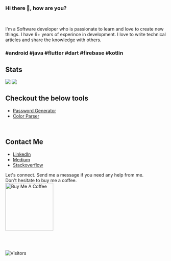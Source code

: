 ### Hi there 👋, how are you?
<br/>

I'm a Software developer who is passionate to learn and love to create new things. I have 6+ years of experince in development. I love to write technical articles and share the knowledge with others.
<br/>

### #android #java #flutter #dart #firebase #kotlin


## Stats
<img src="https://github-readme-stats.vercel.app/api?username=deepak786&count_private=true&theme=default&show_icons=true" /> 
<img src="https://github-readme-streak-stats.herokuapp.com/?user=deepak786"/>

## Checkout the below tools

- [Password Generator](https://deepak786.github.io/generate-password/#/)
- [Color Parser](https://deepak786.github.io/demo-color-parser/#/)

<br/>

## Contact Me
- [LinkedIn](https://www.linkedin.com/in/deepakdroid/)
- [Medium](https://deepakdroid.medium.com/)
- [Stackoverflow](https://stackoverflow.com/users/3452078/deepak-goyal)

Let's connect. Send me a message if you need any help from me.
<br/>
Don't hesitate to buy me a coffee.
<br/>
<a href="https://www.buymeacoffee.com/deepakdroid" target="_blank"><img src="https://cdn.buymeacoffee.com/buttons/v2/default-yellow.png" alt="Buy Me A Coffee" width="150px"></a>

<br/><br/>

![Visitors](https://visitor-badge.glitch.me/badge?page_id=deepak786.deepak786)